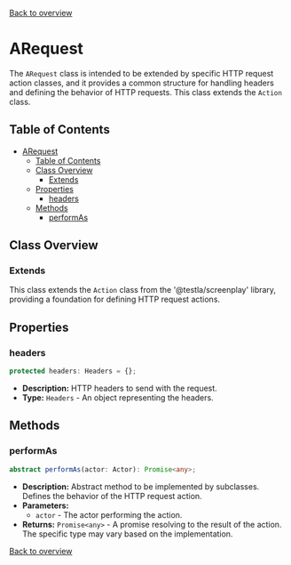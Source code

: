 [Back to overview]()

# ARequest

The `ARequest` class is intended to be extended by specific HTTP request action classes, and it provides a common structure for handling headers and defining the behavior of HTTP requests. This class extends the `Action` class.

## Table of Contents

- [ARequest](#arequest)
  - [Table of Contents](#table-of-contents)
  - [Class Overview](#class-overview)
    - [Extends](#extends)
  - [Properties](#properties)
    - [headers](#headers)
  - [Methods](#methods)
    - [performAs](#performas)

## Class Overview

### Extends

This class extends the `Action` class from the '@testla/screenplay' library, providing a foundation for defining HTTP request actions.

## Properties

### headers

```typescript
protected headers: Headers = {};
```

- **Description:** HTTP headers to send with the request.
- **Type:** `Headers` - An object representing the headers.

## Methods

### performAs

```typescript
abstract performAs(actor: Actor): Promise<any>;
```

- **Description:** Abstract method to be implemented by subclasses. Defines the behavior of the HTTP request action.
- **Parameters:**
  - `actor` - The actor performing the action.
- **Returns:** `Promise<any>` - A promise resolving to the result of the action. The specific type may vary based on the implementation.

[Back to overview]()